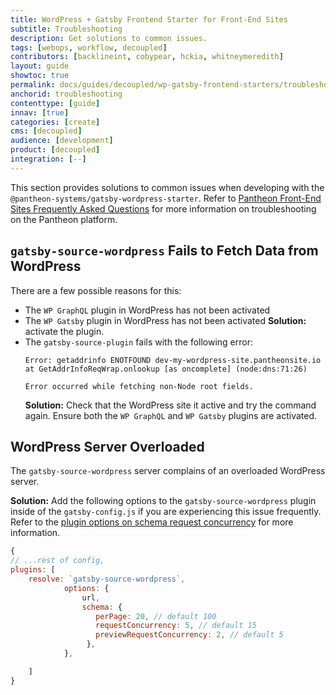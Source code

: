 ```yaml
---
title: WordPress + Gatsby Frontend Starter for Front-End Sites
subtitle: Troubleshooting
description: Get solutions to common issues.
tags: [webops, workflow, decoupled]
contributors: [backlineint, cobypear, hckia, whitneymeredith]
layout: guide
showtoc: true
permalink: docs/guides/decoupled/wp-gatsby-frontend-starters/troubleshooting
anchorid: troubleshooting
contenttype: [guide]
innav: [true]
categories: [create]
cms: [decoupled]
audience: [development]
product: [decoupled]
integration: [--]
---
```


This section provides solutions to common issues when developing with the `@pantheon-systems/gatsby-wordpress-starter`. Refer to [Pantheon Front-End Sites Frequently Asked Questions](/guides/decoupled/overview/faq/) for more information on troubleshooting on the Pantheon platform.

## `gatsby-source-wordpress` Fails to Fetch Data from WordPress

There are a few possible reasons for this:

- The `WP GraphQL` plugin in WordPress has not been activated
- The `WP Gatsby` plugin in WordPress has not been activated
	**Solution:** activate the plugin.
- The  `gatsby-source-plugin` fails with the following error:
	```shell
	Error: getaddrinfo ENOTFOUND dev-my-wordpress-site.pantheonsite.io
    at GetAddrInfoReqWrap.onlookup [as oncomplete] (node:dns:71:26)

	Error occurred while fetching non-Node root fields.
	```
	**Solution:** Check that the WordPress site it active and try the command again. Ensure both the  `WP GraphQL` and `WP Gatsby` plugins are activated.

## WordPress Server Overloaded

The `gatsby-source-wordpress` server complains of an overloaded WordPress server.

**Solution:** Add the following options to the `gatsby-source-wordpress` plugin inside of the `gatsby-config.js` if you are experiencing this issue frequently. Refer to the [plugin options on schema request concurrency](https://github.com/gatsbyjs/gatsby/blob/master/packages/gatsby-source-wordpress/docs/plugin-options.md#schemarequestconcurrency) for more information.
```js
{
// ...rest of config,
plugins: [
	resolve: `gatsby-source-wordpress`,
			options: {
				url,
				schema: {
				   perPage: 20, // default 100
				   requestConcurrency: 5, // default 15
				   previewRequestConcurrency: 2, // default 5
				 },
			},

	]
}
```